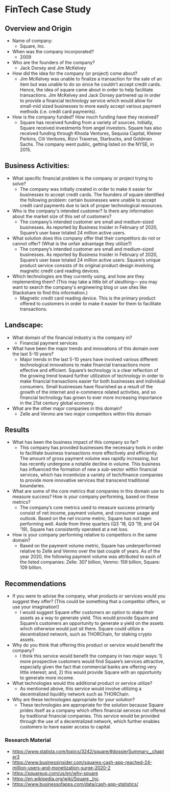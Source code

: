# FinTech Case Study

## Overview and Origin
* Name of company:
    - Square, Inc.
* When was the company incorporated?
    - 2009
* Who are the founders of the company?
    - Jack Dorsey and Jim McKelvey
* How did the idea for the company (or project) come about?
    - Jim McKelvey was unable to finalize a transaction for the sale of an item but was unable to do so since he couldn’t 
      accept credit cards. Hence, the idea of square came about in order to help facilitate transactions. Jim McKelvey and Jack Dorsey partnered up in order to provide a financial technology service which would allow for small-mid sized businesses to more easily accept various payment methods (i.e. credit card payments). 
* How is the company funded? How much funding have they received?
    - Square has received funding from a variety of sources. Initially, Square received investments from angel investors.       Square has also received funding through Khosla Ventures, Sequoia Capital, Kleiner Perkins, Citi Ventures, Rizvi         Traverse, Starbucks, and Goldman Sachs. The company went public, getting listed on the NYSE, in 2015. 
    
## Business Activities:
* What specific financial problem is the company or project trying to solve?
    - The company was initially created in order to make it easier for businesses to accept credit cards. The founders of       square identified the following problem: certain businesses were unable to accept credit card payments due to lack       of proper technological resources. 
* Who is the company's intended customer?  Is there any information about the market size of this set of customers?
    - The company’s intended customer are small and medium-sized businesses. As reported by Business Insider in February     of 2020, Square’s user base totaled 24 million active users. 
* What solution does this company offer that their competitors do not or cannot offer? (What is the unfair advantage they utilize?)
    - The company’s intended customer are small and medium-sized businesses. As reported by Business Insider in February       of 2020, Square’s user base totaled 24 million active users. Square’s unique product service consists of its             original product design involving magnetic credit card reading devices.
* Which technologies are they currently using, and how are they implementing them? (This may take a little bit of sleuthing–– you may want to search the company's engineering blog or use sites like Stackshare to find this information.)
    - Magnetic credit card reading device. This is the primary product offered to customers in order to make it easier         for them to facilitate transactions.
    
## Landscape:
* What domain of the financial industry is the company in?
    - Financial payment services
* What have been the major trends and innovations of this domain over the last 5-10 years?
    - Major trends in the last 5-10 years have involved various different technological innovations to make financial           transactions more effective and efficient. Square’s technology is a clear reflection of the growing trend toward         further utilization of technology in order to make financial transactions easier for both businesses and individual       consumers. Small businesses have flourished as a result of the growth of the internet and e-commerce related             activities, and so financial technology has grown to ever more increasing importance in the 21st century global           economy. 
* What are the other major companies in this domain?
    - Zelle and Venmo are two major competitors within this domain
    
## Results
* What has been the business impact of this company so far?
    - This company has provided businesses the necessary tools in order to facilitate business transactions more               effectively and efficiently. The amount of gross payment volume was rapidly increasing, but has recently undergone       a notable decline in volume. This business has influenced the formation of new a sub-sector within financial             services, which has incentivize a variety of tech/finance companies to provide more innovative services that             transcend traditional boundaries. 
* What are some of the core metrics that companies in this domain use to measure success? How is your company performing, based on these metrics?
    - The company’s core metrics used to measure success primarily consist of net income, payment volume, and consumer         usage and outlook. Based on the net income metric, Square has not been performing well. Aside from three quarters        (Q3 ’18, Q3 ’19, and Q4 ’19), Square has consistently operated at a net loss. 
* How is your company performing relative to competitors in the same domain?
    - Based on the payment volume metric, Square has underperformed relative to Zelle and Venmo over the last couple of         years. As of the year 2020, the following payment volume was attributed to each of the listed companies: Zelle: 307       billion, Venmo: 159 billion, Square: 109 billion.
    
## Recommendations
* If you were to advise the company, what products or services would you suggest they offer? (This could be something that a competitor offers, or use your imagination!)
    - I would suggest Square offer customers an option to stake their assets as a way to generate yield. This would             provide Square and Square’s customers an opportunity to generate a yield on the assets which otherwise would just         sit there. Square could utilize a decentralized network, such as THORChain, for staking crypto assets. 
* Why do you think that offering this product or service would benefit the company?
    - I think this service would benefit the company in two major ways: 1) more prospective customers would find Square’s       services attractive, especially given the fact that commercial banks are offering very little interest; and, 2)           this would provide Square with an opportunity to generate more income.
* What technologies would this additional product or service utilize?
    - As mentioned above, this service would involve utilizing a decentralized liquidity network such as THORChain. 
* Why are these technologies appropriate for your solution?
    - These technologies are appropriate for the solution because Square prides itself as a company which offers               financial services not offered by traditional financial companies. This service would be provided through the use         of a decentralized network, which further enables customers to have easier access to capital. 

### Research Material
* https://www.statista.com/topics/3242/square/#dossierSummary__chapter3
* https://www.businessinsider.com/squares-cash-app-reached-24-million-users-and-monetization-surge-2020-2
* https://squareup.com/us/en/why-square
* https://en.wikipedia.org/wiki/Square,_Inc.
* https://www.businessofapps.com/data/cash-app-statistics/


